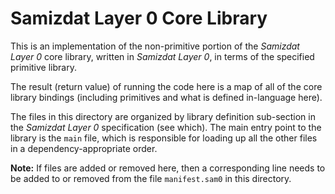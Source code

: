 Samizdat Layer 0 Core Library
=============================

This is an implementation of the non-primitive portion of the *Samizdat
Layer 0* core library, written in *Samizdat Layer 0*, in terms of the
specified primitive library.

The result (return value) of running the code here is a map of all of the
core library bindings (including primitives and what is defined in-language
here).

The files in this directory are organized by library definition sub-section
in the *Samizdat Layer 0* specification (see which). The main entry point
to the library is the `main` file, which is responsible for loading up all
the other files in a dependency-appropriate order.

**Note:** If files are added or removed here, then a corresponding line
needs to be added to or removed from the file `manifest.sam0` in this
directory.
